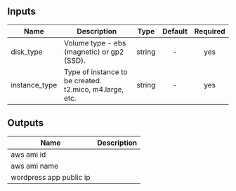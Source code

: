 ## Inputs

| Name | Description | Type | Default | Required |
|------|-------------|:----:|:-----:|:-----:|
| disk_type | Volume type - ebs (magnetic) or gp2 (SSD). | string | - | yes |
| instance_type | Type of instance to be created. t2.mico, m4.large, etc. | string | - | yes |

## Outputs

| Name | Description |
|------|-------------|
| aws ami id |  |
| aws ami name |  |
| wordpress app public ip |  |
